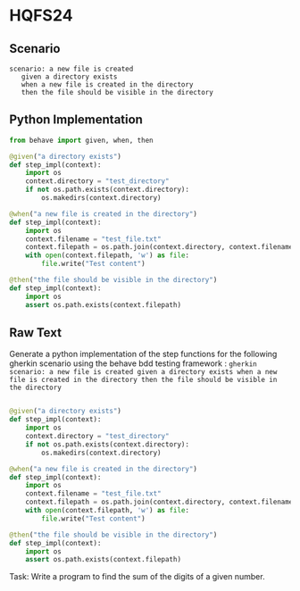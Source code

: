# HQFS24
## Scenario
```gherkin
scenario: a new file is created 
   given a directory exists 
   when a new file is created in the directory 
   then the file should be visible in the directory
```


## Python Implementation
```python
from behave import given, when, then

@given("a directory exists")
def step_impl(context):
    import os
    context.directory = "test_directory"
    if not os.path.exists(context.directory):
        os.makedirs(context.directory)

@when("a new file is created in the directory")
def step_impl(context):
    import os
    context.filename = "test_file.txt"
    context.filepath = os.path.join(context.directory, context.filename)
    with open(context.filepath, 'w') as file:
        file.write("Test content")

@then("the file should be visible in the directory")
def step_impl(context):
    import os
    assert os.path.exists(context.filepath)
```


## Raw Text
Generate a python implementation of the step functions for the following gherkin scenario using the behave bdd testing framework : ```gherkin scenario: a new file is created given a directory exists when a new file is created in the directory then the file should be visible in the directory ```



```python from behave import given, when, then

@given("a directory exists")
def step_impl(context):
    import os
    context.directory = "test_directory"
    if not os.path.exists(context.directory):
        os.makedirs(context.directory)

@when("a new file is created in the directory")
def step_impl(context):
    import os
    context.filename = "test_file.txt"
    context.filepath = os.path.join(context.directory, context.filename)
    with open(context.filepath, 'w') as file:
        file.write("Test content")

@then("the file should be visible in the directory")
def step_impl(context):
    import os
    assert os.path.exists(context.filepath)
```

Task: Write a program to find the sum of the digits of a given number.
